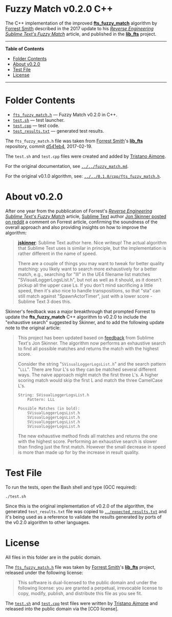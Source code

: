 # Fuzzy Match v0.2.0 C++

The C++ implementation of the improved __[fts_fuzzy_match]__ algorithm by [Forrest Smith] described in the 2017 update to his _[Reverse Engineering Sublime Text's Fuzzy Match]_ article, and published in the __[lib_fts]__ project.


-----

**Table of Contents**

<!-- MarkdownTOC autolink="true" bracket="round" autoanchor="false" lowercase="only_ascii" uri_encoding="true" levels="1,2,3" -->

- [Folder Contents](#folder-contents)
- [About v0.2.0](#about-v020)
- [Test File](#test-file)
- [License](#license)

<!-- /MarkdownTOC -->

-----

# Folder Contents

- [`fts_fuzzy_match.h`][fts_fuzzy_match.h] — Fuzzy Match v0.2.0 in C++.
- [`test.sh`][test.sh] — test launcher.
- [`test.cpp`][test.cpp] — test code.
- [`test_results.txt`][test_results.txt] — generated test results.

The `fts_fuzzy_match.h` file was taken from [Forrest Smith]'s __[lib_fts]__ repository, commit [d541eb4][fm2cpp d541eb4], 2017-02-19.

The `test.sh` and `test.cpp` files were created and added by [Tristano Ajmone].

For the original documentation, see [`../../fuzzy_match.md`][fm md].

For the original v0.1.0 algorithm, see: [`../../0.1.0/cpp/fts_fuzzy_match.h`][fm1cpp].

# About v0.2.0

After one year from the pubblication of Forrest's _[Reverse Engineering Sublime Text's Fuzzy Match]_ article, [Sublime Text] author [Jon Skinner posted on reddit] a comment on Forrest article, confirming the soundness of the overall approach and also providing insights on how to improve the algorithm:

> __[jskinner]__: Sublime Text author here. Nice writeup! The actual algorithm that Sublime Text uses is similar in principle, but the implementation is rather different in the name of speed.
>
> There are a couple of things you may want to tweak for better quality matching: you likely want to search more exhaustively for a better match, e.g., searching for "lll" in the UE4 filename list matches "SVisualLoggerLogsList.h", but not as well as it should, as it doesn't pickup all the upper case Ls. If you don't mind sacrificing a little speed, then it's also nice to handle transpositions, so that "sta" can still match against "SpawnActorTimer", just with a lower score - Sublime Text 3 does this.

Skinner's feedback was a major breakthrough that prompted Forrest to update the __fts_fuzzy_match__ C++ algorithm to v0.2.0 to include the "exhaustive search" suggested by Skinner, and to add the following update note to the original article:


> This project has been updated based on [feedback] from Sublime Text's Jon Skinner. The algorithm now performs an exhaustive search to find all possible matches and returns the match with the highest score.
>
> Consider the string "`SVisualLoggerLogsList.h`" and the search pattern "`LLL`". There are four L's so they can be matched several different ways. The naive approach might match the first three L's. A higher scoring match would skip the first L and match the three CamelCase L's.
>
> ```
> String: SVisualLoggerLogsList.h
>     Pattern: LLL
>
> Possible Matches (in bold):
>     SVisualLoggerLogsList.h
>     SVisualLoggerLogsList.h
>     SVisualLoggerLogsList.h
>     SVisualLoggerLogsList.h
> ```
>
> The new exhaustive method finds all matches and returns the one with the highest score. Performing an exhaustive search is slower than finding just the first match. However the small decrease in speed is more than made up for by the increase in result quality.


# Test File

To run the tests, open the Bash shell and type (GCC required):

    ./test.sh

Since this is the original implementation of v0.2.0 of the algorithm, the generated `test_results.txt` file was copied to [`../expected_results.txt`][expected_results.txt] and it's being used as a reference to validate the results generated by ports of the v0.2.0 algorithm to other languages.


# License

All files in this folder are in the public domain.

The [`fts_fuzzy_match.h`][fts_fuzzy_match.h] file was taken by [Forrest Smith]'s __[lib_fts]__ project,  released under the following license:

> This software is dual-licensed to the public domain and under the following license: you are granted a perpetual, irrevocable license to copy, modify, publish, and distribute this file as you see fit.

The [`test.sh`][test.sh] and [`test.cpp`][test.cpp] test files were written by [Tristano Ajmone] and released into the public domain via the [CC0 license].

<!-----------------------------------------------------------------------------
                               REFERENCE LINKS
------------------------------------------------------------------------------>

[feedback]: https://www.reddit.com/r/programming/comments/4cfz8r/reverse_engineering_sublime_texts_fuzzy_match/d1i7unr/ "Read Jon Skinner's feedback on Forrest article, on reddit"
[Jon Skinner posted on reddit]: https://www.reddit.com/r/programming/comments/4cfz8r/reverse_engineering_sublime_texts_fuzzy_match/d1i7unr/ "Read Jon Skinner's feedback on Forrest article, on reddit"
[Sublime Text]: https://www.sublimetext.com "Visit Sublime Text website"

<!-- articles -->

[Reverse Engineering Sublime Text's Fuzzy Match]: https://www.forrestthewoods.com/blog/reverse_engineering_sublime_texts_fuzzy_match/ "Read Forrest Smith's article"

<!-- project files -->

[fm1cpp]: ../../0.1.0/cpp/fts_fuzzy_match.h
[fm md]: ../../fuzzy_match.md "View the original documentation of fts_fuzzy_match"

[expected_results.txt]: ../expected_results.txt "Test validation data"
[fts_fuzzy_match.h]: ./fts_fuzzy_match.h "Original C++ implementation of fts_fuzzy_match v0.2.0"
[test.cpp]: ./test.cpp "Test code"
[test.sh]: ./test.sh "Test launcher script"
[test_results.txt]: ./test_results.txt

<!-- people -->

[Forrest Smith]: https://github.com/forrestthewoods "View Forrest Smith's GitHub profile"
[jskinner]: https://www.reddit.com/user/jskinner/ "View Jon Skinner Reddit profile"
[Tristano Ajmone]: https://github.com/tajmone "View Tristano Ajmone's GitHub profile"

<!-- FTS Fuzzy Match  -------------------------------------------------------->

[lib_fts]: https://github.com/forrestthewoods/lib_fts
[fts_fuzzy_match]: https://github.com/forrestthewoods/lib_fts

<!-- upstream sources -->

[fm2cpp d541eb4]: https://github.com/forrestthewoods/lib_fts/blob/d541eb49b289a03320fb62150b8fd01364e22403/code/fts_fuzzy_match.h "View upstream source of 'fts_fuzzy_match.h' v0.2.0 from commit d541eb4"

<!-- EOF -->
